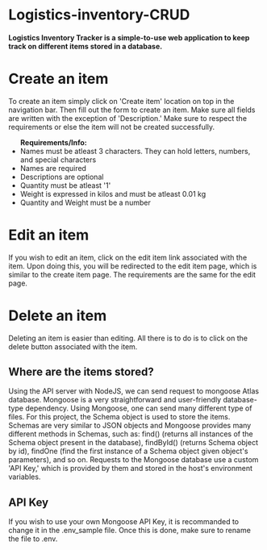 # Logistics-inventory-CRUD

<h4>Logistics Inventory Tracker is a simple-to-use web application to keep track on different items stored in a database.</h4>

<h1>Create an item</h1>

To create an item simply click on 'Create item' location on top in the navigation bar. Then fill out the form to create an item. Make sure all fields are written with the exception of 'Description.' Make sure to respect the requirements or else the item will not be created successfully.

<ul><b>Requirements/Info:</b>
  <br>
  <li>Names must be atleast 3 characters. They can hold letters, numbers, and special characters</li>
  <li>Names are required</li>
  <li>Descriptions are optional</li>
  <li>Quantity must be atleast '1'</li>
  <li>Weight is expressed in kilos and must be atleast 0.01 kg</li>
  <li>Quantity and Weight must be a number</li>
  </ul>

<h1>Edit an item</h1>

If you wish to edit an item, click on the edit item link associated with the item. Upon doing this, you will be redirected to the edit item page, which is similar to
the create item page. The requirements are the same for the edit page.


<h1>Delete an item</h1>

Deleting an item is easier than editing. All there is to do is to click on the delete button associated with the item.

<h2>Where are the items stored?</h2>

Using the API server with NodeJS, we can send request to mongoose Atlas database. Mongoose is a very straightforward and user-friendly database-type dependency. Using Mongoose, one can send many different type of files. For this project, the Schema object is used to store the items. Schemas are very similar to JSON objects and Mongoose provides many different methods in Schemas, such as: find() (returns all instances of the Schema object present in the database), findById() (returns Schema object by id), findOne (find the first instance of a Schema object given object's parameters), and so on. Requests to the Mongoose database use a custom 'API Key,' which is provided by them and stored in the host's environment variables.

<h2>API Key</h2>
If you wish to use your own Mongoose API Key, it is recommanded to change it in the .env_sample file. Once this is done, make sure to rename the file to .env.

